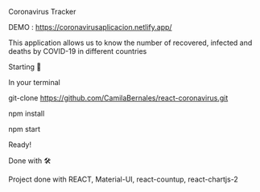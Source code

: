 Coronavirus Tracker

DEMO : https://coronavirusaplicacion.netlify.app/

This application allows us to know the number of recovered, infected and deaths by COVID-19 in different countries


Starting 🚀

In your terminal

git-clone https://github.com/CamilaBernales/react-coronavirus.git 

npm install

npm start

Ready!

Done with 🛠️

Project done with REACT, Material-UI, react-countup, react-chartjs-2
